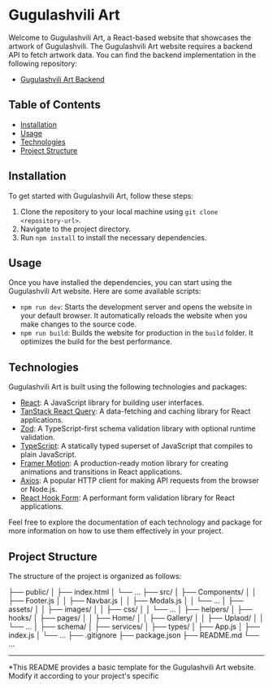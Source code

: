 # Gugulashvili Art

Welcome to Gugulashvili Art, a React-based website that showcases the artwork of Gugulashvili.
The Gugulashvili Art website requires a backend API to fetch artwork data. You can find the backend implementation in the following repository:
- [Gugulashvili Art Backend](https://github.com/geo318/server-gugulashvili-art)

## Table of Contents

- [Installation](#installation)
- [Usage](#usage)
- [Technologies](#technologies)
- [Project Structure](#project-structure)

## Installation

To get started with Gugulashvili Art, follow these steps:

1. Clone the repository to your local machine using `git clone <repository-url>`.
2. Navigate to the project directory.
3. Run `npm install` to install the necessary dependencies.

## Usage

Once you have installed the dependencies, you can start using the Gugulashvili Art website. Here are some available scripts:

- `npm run dev`: Starts the development server and opens the website in your default browser. It automatically reloads the website when you make changes to the source code.
- `npm run build`: Builds the website for production in the `build` folder. It optimizes the build for the best performance.

## Technologies

Gugulashvili Art is built using the following technologies and packages:

- [React](https://reactjs.org): A JavaScript library for building user interfaces.
- [TanStack React Query](https://react-query.tanstack.com): A data-fetching and caching library for React applications.
- [Zod](https://github.com/colinhacks/zod): A TypeScript-first schema validation library with optional runtime validation.
- [TypeScript](https://www.typescriptlang.org): A statically typed superset of JavaScript that compiles to plain JavaScript.
- [Framer Motion](https://www.framer.com/api/motion/): A production-ready motion library for creating animations and transitions in React applications.
- [Axios](https://axios-http.com/): A popular HTTP client for making API requests from the browser or Node.js.
- [React Hook Form](https://react-hook-form.com/): A performant form validation library for React applications.

Feel free to explore the documentation of each technology and package for more information on how to use them effectively in your project.

## Project Structure

The structure of the project is organized as follows:

├── public/
│ ├── index.html
│ └── ...
├── src/
│ ├── Components/
│ │ ├── Footer.js
│ │ ├── Navbar.js
│ │ ├── Modals.js
│ │ └── ...
│ ├── assets/
│ │ ├── images/
│ │ ├── css/
│ │ └── ...
│ ├── helpers/
│ ├── hooks/
│ ├── pages/
│ │ ├── Home/
│ │ ├── Gallery/
│ │ ├── Uplaod/
│ │ └── ...
│ ├── schema/
│ ├── services/
│ ├── types/
│ ├── App.js
│ ├── index.js
│ └── ...
├── .gitignore
├── package.json
├── README.md
└── ...

---

*This README provides a basic template for the Gugulashvili Art website. Modify it according to your project's specific
